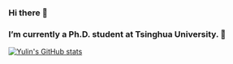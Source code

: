 ### Hi there 👋
### I’m currently a Ph.D. student at Tsinghua University. 🔭

<!--
**blackfeather-wang/blackfeather-wang** is a ✨ _special_ ✨ repository because its `README.md` (this file) appears on your GitHub profile.

Here are some ideas to get you started:

- 🔭 I’m currently working on ...
- 🌱 I’m currently learning ...
- 👯 I’m looking to collaborate on ...
- 🤔 I’m looking for help with ...
- 💬 Ask me about ...
- 📫 How to reach me: ...
- 😄 Pronouns: ...
- ⚡ Fun fact: ...
-->

[![Yulin's GitHub stats](https://github-readme-stats.vercel.app/api?username=blackfeather-wang)](https://github.com/anuraghazra/github-readme-stats)

